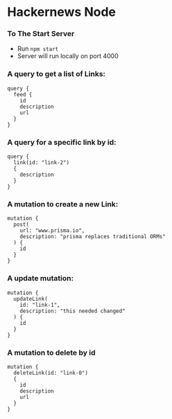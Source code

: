 # Hackernews Node

### To The Start Server
- Run `npm start`
- Server will run locally on port 4000

### A query to get a list of Links:
```
query {
  feed {
    id
    description
    url
  }
}
```

### A query for a specific link by id:
```
query {
  link(id: "link-2")
  {
    description
  }
}
```

### A mutation to create a new Link:
```
mutation {
  post(
    url: "www.prisma.io",
    description: "prisma replaces traditional ORMs"
  ) {
    id
  }
}
```

### A update mutation:
```
mutation {
  updateLink(
    id: "link-1",
    description: "this needed changed"
  ) {
    id
  }
}
```

### A mutation to delete by id
```
mutation {
  deleteLink(id: "link-0")
  {
    id
    description
    url
  }
}
```
